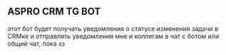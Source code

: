 ## ASPRO CRM TG BOT
этот бот будет получать уведомления о статусе изменения задачи в CRMке и отправлять уведомления мне и коллегам в чат с ботом или общий чат, пока хз